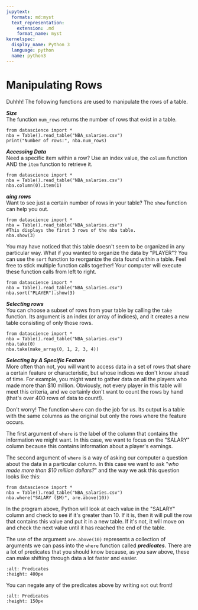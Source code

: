 ```yaml
---
jupytext:
  formats: md:myst
  text_representation:
    extension: .md
    format_name: myst
kernelspec:
  display_name: Python 3
  language: python
  name: python3
---
```

Manipulating Rows
=================

Duhhh! The following functions are used to manipulate the rows of a table.

***Size***<br>
The function `num_rows` returns the number of rows that exist in a table.

```{code-cell}Python
from datascience import *
nba = Table().read_table("NBA_salaries.csv")
print("Number of rows:", nba.num_rows)
```
***Accessing Data***<br>
Need a specific item within a row? Use an index value, the `column` function AND the `item` function to retrieve it.
```{code-cell}Python
from datascience import *
nba = Table().read_table("NBA_salaries.csv")
nba.column(0).item(1)
```

***aing rows***<br>
Want to see just a certain number of rows in your table? The `show` function can help you out.
```{code-cell}Python
from datascience import *
nba = Table().read_table("NBA_salaries.csv")
#This displays the first 3 rows of the nba table.
nba.show(3)
```
You may have noticed that this table doesn't seem to be organized in any particular way. What if you wanted to organize the data by "PLAYER"? You can use the `sort` function to reorganize the data found within a table. Feel free to stick multiple function calls together! Your computer will execute these function calls from left to right.
```{code-cell}Python
from datascience import *
nba = Table().read_table("NBA_salaries.csv")
nba.sort("PLAYER").show(3)
```
***Selecting rows***<br>
You can choose a subset of rows from your table by calling the `take` function. Its argument is an index (or array of indices), and it creates a new table consisting of only those rows.
```{code-cell}Python
from datascience import *
nba = Table().read_table("NBA_salaries.csv")
nba.take(0)
nba.take(make_array(0, 1, 2, 3, 4))
```

***Selecting by A Specific Feature***
<br>More often than not, you will want to access data in a set of rows that share a certain feature or characteristic, but whose indices we don't know ahead of time. For example, you might want to gather data on all the players who made more than $10 million. Obviously, not every player in this table will meet this criteria, and we certainly don't want to count the rows by hand (that's over 400 rows of data to count!).

Don't worry! The function `where` can do the job for us. Its output is a table with the same columns as the original but only the rows where the feature occurs.

The first argument of `where` is the label of the column that contains the information we might want. In this case, we want to focus on the "SALARY" column because this contains information about a player's earnings.

The second argument of `where` is a way of asking our computer a question about the data in a particular column. In this case we want to ask "*who made more than $10 million dollars?*" and the way we ask this question looks like this:

```{code-cell}Python
from datascience import *
nba = Table().read_table("NBA_salaries.csv")
nba.where("SALARY ($M)", are.above(10))
```
In the program above, Python will look at each value in the "SALARY" column and check to see if it's greater than 10. If it is, then it will pull the row that contains this value and put it in a new table. If it's not, it will move on and check the next value until it has reached the end of the table.

The use of the argument `are.above(10)` represents a collection of arguments we can pass into the `where` function called ***predicates***. There are a lot of predicates that you should know because, as you saw above, these can make shifting through data a lot faster and easier.

```{image} predicate.png
:alt: Predicates
:height: 400px
```

You can negate any of the predicates above by writing `not` out front!

```{image} NOTpredicate.png
:alt: Predicates
:height: 150px
```
